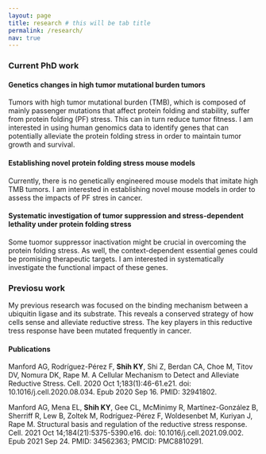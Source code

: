 ```yaml
---
layout: page
title: research # this will be tab title
permalink: /research/
nav: true
---
```


### <b> Current PhD work </b><br>

#### <b> Genetics changes in high tumor mutational burden tumors </b><br>
 Tumors with high tumor mutational burden (TMB), which is composed of mainly passenger mutations that affect protein folding and stability, suffer from protein folding (PF) stress. This can in turn reduce tumor fitness. I am interested in using human genomics data to identify genes that can potentially alleviate the protein folding stress in order to maintain tumor growth and survival.<br>

#### <b> Establishing novel protein folding stress mouse models </b><br>
 Currently, there is no genetically engineered mouse models that imitate high TMB tumors. I am interested in establishing novel mouse models in order to assess the impacts of PF stres in cancer. <br>

#### <b> Systematic investigation of tumor suppression and stress-dependent lethality under protein folding stress </b><br>
 Some tuomor suppressor inactivation might be crucial in overcoming the protein folding stress. As well, the context-dependent essential genes could be promising therapeutic targets. I am interested in systematically investigate the functional impact of these genes. <br>

### <b> Previosu work </b><br>
My previous research was focused on the binding mechanism between a ubiquitin ligase and its substrate. This reveals a conserved strategy of how cells sense and alleviate reductive stress. The key players in this reductive tress response have been mutated frequently in cancer. <br>

#### <b> Publications </b><br>
Manford AG, Rodríguez-Pérez F, <b>Shih KY</b>, Shi Z, Berdan CA, Choe M, Titov DV, Nomura DK, Rape M. A Cellular Mechanism to Detect and Alleviate Reductive Stress. Cell. 2020 Oct 1;183(1):46-61.e21. doi: 10.1016/j.cell.2020.08.034. Epub 2020 Sep 16. PMID: 32941802. <br>

Manford AG, Mena EL, <b>Shih KY</b>, Gee CL, McMinimy R, Martínez-González B, Sherriff R, Lew B, Zoltek M, Rodríguez-Pérez F, Woldesenbet M, Kuriyan J, Rape M. Structural basis and regulation of the reductive stress response. Cell. 2021 Oct 14;184(21):5375-5390.e16. doi: 10.1016/j.cell.2021.09.002. Epub 2021 Sep 24. PMID: 34562363; PMCID: PMC8810291.


